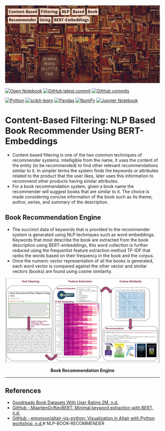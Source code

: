 ![](images/books-recommender-banner.jpg)

[![Open Notebook](https://img.shields.io/badge/Jupyter-Open_Notebook-blue?logo=Jupyter&color=green)](https://github.com/AmoliR/nlp-for-book-recommendation/blob/main/book_recommendation.ipynb) [![GitHub latest commit](https://img.shields.io/github/last-commit/AmoliR/nlp-for-book-recommendation)](https://GitHub.com/AmoliR/nlp-for-book-recommendation/commit/) [![GitHub commits](https://badgen.net/github/commits/AmoliR/nlp-for-book-recommendation/main?icon=github&color=green)](https://github.com/AmoliR/nlp-for-book-recommendation/commits/main)

[![Python](https://img.shields.io/badge/python-3670A0?style=for-the-badge&logo=python&logoColor=ffdd54)](https://github.com/AmoliR/nlp-for-book-recommendation) [![scikit-learn](https://img.shields.io/badge/scikit--learn-%23F7931E.svg?style=for-the-badge&logo=scikit-learn&logoColor=white)](https://github.com/AmoliR/nlp-for-book-recommendation/blob/main/model.ipynb) [![Pandas](https://img.shields.io/badge/pandas-%23150458.svg?style=for-the-badge&logo=pandas&logoColor=white)](https://github.com/AmoliR/nlp-for-book-recommendation/blob/main/eda.ipynb) [![NumPy](https://img.shields.io/badge/numpy-%23013243.svg?style=for-the-badge&logo=numpy&logoColor=white)](https://github.com/AmoliR/nlp-for-book-recommendation/blob/main/eda.ipynb) [![Jupyter Notebook](https://img.shields.io/badge/jupyter-%23FA0F00.svg?style=for-the-badge&logo=jupyter&logoColor=white)](https://github.com/AmoliR/nlp-for-book-recommendation/blob/main/book_recommendation.ipynb)

# Content-Based Filtering: NLP Based Book Recommender Using BERT-Embeddings

- Content based filtering is one of the two common techniques of recommender systems. intelligible from the name, it uses the content of the entity (to be recommended) to find other relevant recommendations similar to it. In simpler terms the system finds the keywords or attributes related to the product that the user likes, later uses this information to recommend other products having similar attributes. 
- For a book recommendation system, given a book name the recommender will suggest books that are similar to it. The choice is made considering concise information of the book such as its theme, author, series, and summary of the description. 

## Book Recommendation Engine
- The succinct data of keywords that is provided to the recommender system is generated using NLP techniques such as word embeddings.  Keywords that most describe the book are extracted from the book description using BERT-embeddings, this word collection is further reduced using the frequentist feature extraction method TF-IDF that ranks the words based on their frequency in the book and the corpus.     
- Once the numeric vector representation of all the books is generated, each word vector is compared against the other vector and similar vectors (books) are found using cosine similarity.  

![architecture](images/book_recommendation_system.svg) 
<center><b> Book Recommendation Engine </b></center>

---
## References
- [Goodreads Book Datasets With User Rating 2M, n.d.](https://www.kaggle.com/datasets/bahramjannesarr/goodreads-book-datasets-10m?select=book1000k-1100k.csv)
- [GitHub - MaartenGr/KeyBERT: Minimal keyword extraction with BERT, n.d.](https://github.com/MaartenGr/KeyBERT)
- [GitHub - emonson/altair-vis-python: Visualization in Altair with Python workshop, n.d.](https://github.com/emonson/altair-vis-python)#   N L P - B O O K - R E C O M M E N D E R 
 
 
